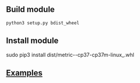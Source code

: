 ## Build module

```
python3 setup.py bdist_wheel
```

## Install module

sudo pip3 install dist/metric-<version>-cp37-cp37m-linux_<arch>.whl

## [Examples](examples)
